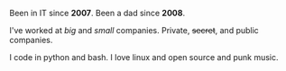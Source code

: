 Been in IT since **2007**. Been a dad since **2008**.

I've worked at *big* and _small_ companies. Private, ~~secret~~, and public companies. 

I code in python and bash. I love linux and open source and punk music. 
